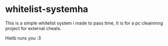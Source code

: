 # whitelist-systemha



This is a simple whitelist system i made to pass time, It is for a pc cleaininng project for external cheats.


Hietb runs you :3
